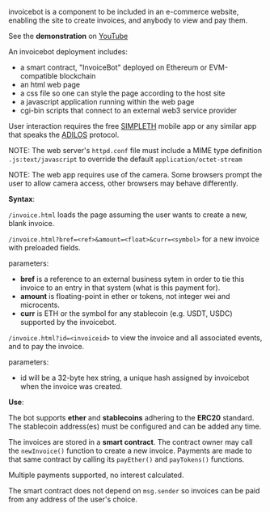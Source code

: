 invoicebot is a component to be included in an e-commerce website, enabling the site to create invoices, and anybody to view and pay them.

See the **demonstration** on [YouTube](https://youtu.be/h2BUB_4H_YY)

An invoicebot deployment includes:
- a smart contract, "InvoiceBot" deployed on Ethereum or EVM-compatible blockchain
- an html web page
- a css file so one can style the page according to the host site
- a javascript application running within the web page
- cgi-bin scripts that connect to an external web3 service provider

User interaction requires the free [SIMPLETH](https://github.com/bitsanity/simpleth) mobile app or any similar app that speaks the [ADILOS](https://github.com/bitsanity/ADILOS) protocol.

NOTE: The web server's `httpd.conf` file must include a MIME type definition `.js:text/javascript` to override the default `application/octet-stream`

NOTE: The web app requires use of the camera. Some browsers prompt the user to allow camera access, other browsers may behave differently.


**Syntax**:

`/invoice.html` loads the page assuming the user wants to create a new, blank invoice.

`/invoice.html?bref=<ref>&amount=<float>&curr=<symbol>` for a new invoice with preloaded fields.

parameters:
- **bref** is a reference to an external business sytem in order to tie this invoice to an entry in that system (what is this payment for).
- **amount** is floating-point in ether or tokens, not integer wei and microcents.
- **curr** is ETH or the symbol for any stablecoin (e.g. USDT, USDC) supported by the invoicebot.

`/invoice.html?id=<invoiceid>` to view the invoice and all associated events, and to pay the invoice.

parameters:
- id will be a 32-byte hex string, a unique hash assigned by invoicebot when the invoice was created.


**Use**:

The bot supports **ether** and **stablecoins** adhering to the **ERC20** standard. The stablecoin address(es) must be configured and can be added any time.

The invoices are stored in a **smart contract**. The contract owner may call the `newInvoice()` function to create a new invoice. Payments are made to that same contract by calling its `payEther()` and `payTokens()` functions.

Multiple payments supported, no interest calculated.

The smart contract does not depend on `msg.sender` so invoices can be paid from any address of the user's choice.
